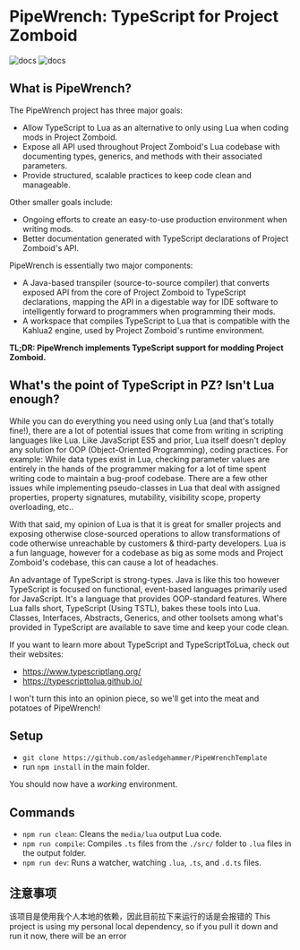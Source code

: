 # PipeWrench: TypeScript for Project Zomboid

![docs](https://i.imgur.com/AP94LfV.png)
![docs](https://i.imgur.com/cnt4Ik5.png)

## What is PipeWrench?

The PipeWrench project has three major goals:

- Allow TypeScript to Lua as an alternative to only using Lua when coding mods in Project Zomboid.
- Expose all API used throughout Project Zomboid's Lua codebase with documenting types, generics, and methods with their associated parameters.
- Provide structured, scalable practices to keep code clean and manageable.

Other smaller goals include:

- Ongoing efforts to create an easy-to-use production environment when writing mods.
- Better documentation generated with TypeScript declarations of Project Zomboid's API.

PipeWrench is essentially two major components:

- A Java-based transpiler (source-to-source compiler) that converts exposed API from the core of Project Zomboid to TypeScript declarations, mapping the API in a digestable way for IDE software to intelligently forward to programmers when programming their mods.
- A workspace that compiles TypeScript to Lua that is compatible with the Kahlua2 engine, used by Project Zomboid's runtime environment.

**TL;DR: PipeWrench implements TypeScript support for modding Project Zomboid.**

## What's the point of TypeScript in PZ? Isn't Lua enough?

While you can do everything you need using only Lua (and that's totally fine!), there are a lot of potential issues that come from writing in scripting languages like Lua. Like JavaScript ES5 and prior, Lua itself doesn't deploy any solution for OOP (Object-Oriented Programming), coding practices. For example: While data types exist in Lua, checking parameter values are entirely in the hands of the programmer making for a lot of time spent writing code to maintain a bug-proof codebase. There are a few other issues while implementing pseudo-classes in Lua that deal with assigned properties, property signatures, mutability, visibility scope, property overloading, etc..

With that said, my opinion of Lua is that it is great for smaller projects and exposing otherwise close-sourced operations to allow transformations of code otherwise unreachable by customers & third-party developers. Lua is a fun language, however for a codebase as big as some mods and Project Zomboid's codebase, this can cause a lot of headaches.

An advantage of TypeScript is strong-types. Java is like this too however TypeScript is focused on functional, event-based languages primarily used for JavaScript. It's a language that provides OOP-standard features. Where Lua falls short, TypeScript (Using TSTL), bakes these tools into Lua. Classes, Interfaces, Abstracts, Generics, and other toolsets among what's provided in TypeScript are available to save time and keep your code clean.

If you want to learn more about TypeScript and TypeScriptToLua, check out their websites:

- <https://www.typescriptlang.org/>
- <https://typescripttolua.github.io/>

I won't turn this into an opinion piece, so we'll get into the meat and potatoes of PipeWrench!

## Setup

- `git clone https://github.com/asledgehammer/PipeWrenchTemplate`
- run `npm install` in the main folder.

You should now have a _working_ environment.

## Commands

- `npm run clean`: Cleans the `media/lua` output Lua code.
- `npm run compile`: Compiles `.ts` files from the `./src/` folder to `.lua` files in the output folder.
- `npm run dev`: Runs a watcher, watching `.lua`, `.ts`, and `.d.ts` files.

## 注意事项

该项目是使用我个人本地的依赖，因此目前拉下来运行的话是会报错的
This project is using my personal local dependency, so if you pull it down and run it now, there will be an error
